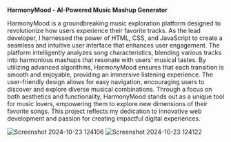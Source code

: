 **HarmonyMood - AI-Powered Music Mashup Generator**

HarmonyMood is a groundbreaking music exploration platform designed to revolutionize how users experience their favorite tracks. As the lead developer, I harnessed the power of HTML, CSS, and JavaScript to create a seamless and intuitive user interface that enhances user engagement. The platform intelligently analyzes song characteristics, blending various tracks into harmonious mashups that resonate with users' musical tastes. By utilizing advanced algorithms, HarmonyMood ensures that each transition is smooth and enjoyable, providing an immersive listening experience. The user-friendly design allows for easy navigation, encouraging users to discover and explore diverse musical combinations. Through a focus on both aesthetics and functionality, HarmonyMood stands out as a unique tool for music lovers, empowering them to explore new dimensions of their favorite songs. This project reflects my dedication to innovative web development and passion for creating impactful digital experiences.


![Screenshot 2024-10-23 124106](https://github.com/user-attachments/assets/1076993c-4bbd-4dc6-8017-5103e9ca4813)
![Screenshot 2024-10-23 124122](https://github.com/user-attachments/assets/664534a8-3312-4167-862c-c41f81aef01b)
